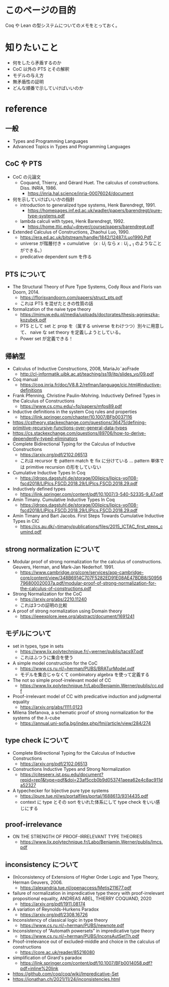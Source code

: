 # このページの目的
Coq や Lean の型システムについてのメモをとっておく。

# 知りたいこと
- 何をしたら矛盾するのか
- CoC 以外の PTS とその解釈
- モデルの与え方
- 無矛盾性の証明
- どんな順番で示していけばいいのか

# reference
## 一般
- Types and Programming Languages
- Advanced Topics in Types and Programming Languages
## CoC や PTS
- CoC の元論文
  - Coquand, Thierry, and Gérard Huet. The calculus of constructions. Diss. INRIA, 1986.
    - https://inria.hal.science/inria-00076024/document
- 何を示していけばいいかの指針
  - introduction to generalized type systems, Henk Barendregt, 1991.
    - https://homepages.inf.ed.ac.uk/wadler/papers/barendregt/pure-type-systems.pdf
  - lambda calculi with types, Henk Barendregt, 1992.
    - https://home.ttic.edu/~dreyer/course/papers/barendregt.pdf
- Extended Calculus of Constructions, Zhaohui Luo, 1990.
  - https://era.ed.ac.uk/bitstream/handle/1842/12487/Luo1990.Pdf
  - universe が階層付き + cumulative （$x: U_i$ なら $x: U_{i+1}$ のようなことができる。）
  - predicative dependent sum を作る

## PTS について
- The Structural Theory of Pure Type Systems, Cody Roux and Floris van Doorn, 2014.
  - https://florisvandoorn.com/papers/struct_pts.pdf
  - これは PTS を混ぜたときの性質の話
- formalization of the naive type theory
  - https://mimuw.edu.pl/media/uploads/doctorates/thesis-agnieszka-kozubek.pdf
  - PTS として set と prop を（属する universe をわけつつ）別々に用意して、 naive な set theory を定義しようとしている。
  - Power set が定義できる！

## 帰納型
- Calculus of Inductive Constructions, 2008, MariaJo˜aoFrade
  - http://cl-informatik.uibk.ac.at/teaching/ss19/itp/slides_vo/09.pdf
- Coq manual
  - https://coq.inria.fr/doc/V8.8.2/refman/language/cic.html#inductive-definitions
- Frank Pfenning, Christine Paulin-Mohring. Inductively Defined Types in the Calculus of Constructions
  - https://www.cs.cmu.edu/~fp/papers/mfps89.pdf
- Inductive definitions in the system Coq rules and properties
  - https://link.springer.com/chapter/10.1007/BFb0037116
- https://cstheory.stackexchange.com/questions/36475/defining-primitive-recursive-functions-over-general-data-types
- https://cs.stackexchange.com/questions/89706/how-to-derive-dependently-typed-eliminators
- Complete Bidirectional Typing for the Calculus of Inductive Constructions
  - https://arxiv.org/pdf/2102.06513
  - これは recursor を pattern match を fix に分けている ... pattern 単体では primitive recursion の形をしていない
- Cumulative Inductive Types In Coq
  - https://drops.dagstuhl.de/storage/00lipics/lipics-vol108-fscd2018/LIPIcs.FSCD.2018.29/LIPIcs.FSCD.2018.29.pdf
- Inductively defined types 
  - https://link.springer.com/content/pdf/10.1007/3-540-52335-9_47.pdf
- Amin Timany. Cumulative Inductive Types In Coq
  - https://drops.dagstuhl.de/storage/00lipics/lipics-vol108-fscd2018/LIPIcs.FSCD.2018.29/LIPIcs.FSCD.2018.29.pdf
- Amin Timany and Bart Jacobs. First Steps Towards Cumulative Inductive Types in CIC
  - https://cs.au.dk/~timany/publications/files/2015_ICTAC_first_steps_cumind.pdf

## strong normalization について
- Modular proof of strong normalization for the calculus of constructions. Geuvers, Herman, and Mark-Jan Nederhof. 1991.
  - https://www.cambridge.org/core/services/aop-cambridge-core/content/view/348B6914C707F5282ED91E08AE47BDB8/S0956796800020037a.pdf/modular-proof-of-strong-normalization-for-the-calculus-of-constructions.pdf
- Strong Normalization for the CoC
  - https://arxiv.org/abs/2210.11240
  - これは3つの証明の比較
- A proof of strong normalization using Domain theory
  - https://ieeexplore.ieee.org/abstract/document/1691241

## モデルについて
- set in types, type in sets
  - https://www.lix.polytechnique.fr/~werner/publis/tacs97.pdf
  - これはふつうに集合を使う
- A simple model construction for the CoC
  - https://www.cs.ru.nl/~herman/PUBS/BRATurModel.pdf
  - モデルを集合じゃなくて combinatory algebra を使って定義する
- The not so simple proof-irrelevant model of CC
  - https://www.lix.polytechnique.fr/Labo/Benjamin.Werner/publis/cc.pdf
- Proof-irrelevant model of CC with predicative induction and judgmental equality
  - https://arxiv.org/abs/1111.0123
- Milena Stefanova, a schematic proof of strong normalization for the systems of the $\lambda$-cube
  - https://annual.uni-sofia.bg/index.php/fmi/article/view/284/274

## type check について
- Complete Bidirectional Typing for the Calculus of Inductive Constructions
  - https://arxiv.org/pdf/2102.06513
- Constructions Inductive Types and Strong Normalization
  - https://citeseerx.ist.psu.edu/document?repid=rep1&type=pdf&doi=23af5ccb0b9d053741aeea62e4c8ac911da52327
- A typechecker for bijective pure type systems
  - https://pure.tue.nl/ws/portalfiles/portal/1688613/9314435.pdf
  - context に type とその sort をいれた体系にして type check をいい感じにする

## proof-irrelevance
- ON THE STRENGTH OF PROOF-IRRELEVANT TYPE THEORIES
  - https://www.lix.polytechnique.fr/Labo/Benjamin.Werner/publis/lmcs.pdf

## inconsistency について
- (In)consistency of Extensions of Higher Order Logic and Type Theory, Herman Geuvers, 2006.
  - https://alexandria.tue.nl/openaccess/Metis211677.pdf
- failure of normalization in impredicative type theory with proof-irrelevant propositional equality, ANDREAS ABEL, THIERRY COQUAND, 2020
  - https://arxiv.org/pdf/1911.08174
- A variation of Reynolds-Hurkens Paradox
  - https://arxiv.org/pdf/2308.16726
- Inconsistency of classical logic in type theory
  - https://www.cs.ru.nl/~herman/PUBS/newnote.pdf
- Inconsistency of “Automath powersets” in impredicative type theory
  - https://www.cs.ru.nl/~herman/PUBS/InconsAutSetTh.pdf
- Proof-irrelevance out of excluded-middle and choice in the calculus of constructions
  - https://core.ac.uk/reader/85216080
- simplification of Girard's paradox
  - https://link.springer.com/content/pdf/10.1007/BFb0014058.pdf?pdf=inline%20link
- https://github.com/coq/coq/wiki/Impredicative-Set
- https://ionathan.ch/2021/11/24/inconsistencies.html
